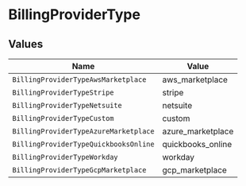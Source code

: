 # BillingProviderType


## Values

| Name                                  | Value                                 |
| ------------------------------------- | ------------------------------------- |
| `BillingProviderTypeAwsMarketplace`   | aws_marketplace                       |
| `BillingProviderTypeStripe`           | stripe                                |
| `BillingProviderTypeNetsuite`         | netsuite                              |
| `BillingProviderTypeCustom`           | custom                                |
| `BillingProviderTypeAzureMarketplace` | azure_marketplace                     |
| `BillingProviderTypeQuickbooksOnline` | quickbooks_online                     |
| `BillingProviderTypeWorkday`          | workday                               |
| `BillingProviderTypeGcpMarketplace`   | gcp_marketplace                       |
